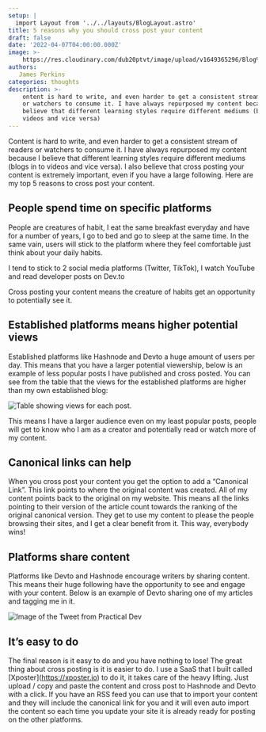```yaml
---
setup: |
  import Layout from '../../layouts/BlogLayout.astro'
title: 5 reasons why you should cross post your content
draft: false
date: '2022-04-07T04:00:00.000Z'
image: >-
    https://res.cloudinary.com/dub20ptvt/image/upload/v1649365296/Blog%20Posts/cross_post_sp1tjm.png
authors:
   James Perkins
categories: thoughts
description: >-
    ontent is hard to write, and even harder to get a consistent stream of readers
    or watchers to consume it. I have always repurposed my content because I
    believe that different learning styles require different mediums (blogs in to
    videos and vice versa)
---
```


Content is hard to write, and even harder to get a consistent stream of readers or watchers to consume it. I have always repurposed my content because I believe that different learning styles require different mediums (blogs in to videos and vice versa). I also believe that cross posting your content is extremely important, even if you have a large following. Here are my top 5 reasons to cross post your content.

## **People spend time on specific platforms**

People are creatures of habit, I eat the same breakfast everyday and have for a number of years, I go to bed and go to sleep at the same time. In the same vain, users will stick to the platform where they feel comfortable just think about your daily habits.

&#x20;I tend to stick to 2 social media platforms (Twitter, TikTok), I watch YouTube and read developer posts on Dev.to

Cross posting your content means the creature of habits get an opportunity to potentially see it.

## **Established platforms means higher potential views**

Established platforms like Hashnode and Devto a huge amount of users per day. This means that you have a larger potential viewership, below is an example of less popular posts I have published and cross posted. You can see from the table that the views for the established platforms are higher than my own established blog:

![Table showing views for each post. ](https://res.cloudinary.com/dub20ptvt/image/upload/v1649358238/Screen_Shot_2022-04-07_at_3.03.15_PM_obcmsi.png)

This means I have a larger audience even on my least popular posts, people will get to know who I am as a creator and potentially read or watch more of my content.

## **Canonical links can help**

When you cross post your content you get the option to add a “Canonical Link”. This link points to where the original content was created. All of my content points back to the original on my website. This means all the links pointing to their version of the article count towards the ranking of the original canonical version. They get to use my content to please the people browsing their sites, and I get a clear benefit from it. This way, everybody wins!

## **Platforms share content**

Platforms like Devto and Hashnode encourage writers by sharing content. This means their huge following have the opportunity to see and engage with your content. Below is an example of Devto sharing one of my articles and tagging me in it.

![Image of the Tweet from Practical Dev](https://res.cloudinary.com/dub20ptvt/image/upload/v1649358414/1511137040468955140_onmz6e.png)

## **It’s easy to do**

The final reason is it easy to do and you have nothing to lose! The great thing about cross posting is it is easier to do. I use a SaaS that I built called \[Xposter]\(https://xposter.io) to do it, it takes care of the heavy lifting. Just upload / copy and paste the content and cross post to Hashnode and Devto with a click.
If you have an RSS feed you can use that to import your content and they will include the canonical link for you and it will even auto import the content so each time you update your site it is already ready for posting on the other platforms.

<newsletter />
